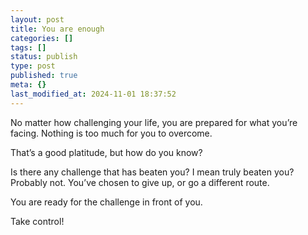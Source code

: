 ```yaml
---
layout: post
title: You are enough
categories: []
tags: []
status: publish
type: post
published: true
meta: {}
last_modified_at: 2024-11-01 18:37:52
---
```


No matter how challenging your life, you are prepared for what you’re facing. Nothing is too much for you to overcome.

That’s a good platitude, but how do you know?

Is there any challenge that has beaten you? I mean truly beaten you? Probably not. You’ve chosen to give up, or go a different route.

You are ready for the challenge in front of you.

Take control!
